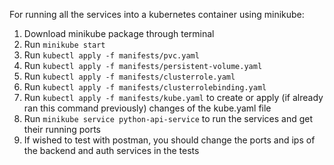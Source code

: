 For running all the services into a kubernetes container using minikube:
1. Download minikube package through terminal
2. Run `minikube start`
3. Run `kubectl apply -f manifests/pvc.yaml`
4. Run `kubectl apply -f manifests/persistent-volume.yaml`
5. Run `kubectl apply -f manifests/clusterrole.yaml`
6. Run `kubectl apply -f manifests/clusterrolebinding.yaml`
7. Run `kubectl apply -f manifests/kube.yaml` to create or apply (if already ran this command previously) changes of the kube.yaml file
8. Run `minikube service python-api-service` to run the services and get their running ports
9. If wished to test with postman, you should change the ports and ips of the backend and auth services in the tests
